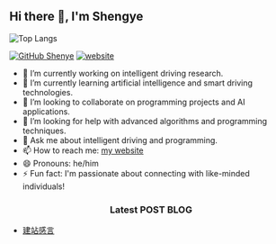 ## Hi there 👋, I'm Shengye

<!--
**ShenShenRuYe/ShenShenRuYe** is a ✨ _special_ ✨ repository because its `README.md` (this file) appears on your GitHub profile.

Here are some ideas to get you started:

- 🔭 I’m currently working on ...
- 🌱 I’m currently learning ...
- 👯 I’m looking to collaborate on ...
- 🤔 I’m looking for help with ...
- 💬 Ask me about ...
- 📫 How to reach me: ...
- 😄 Pronouns: ...
- ⚡ Fun fact: ...
-->

![Top Langs](https://github-readme-stats.vercel.app/api/top-langs/?username=shenshenruye&layout=compact)


[![GitHub Shenye](https://img.shields.io/github/followers/shenshenruye?label=follow&style=social)](https://github.com/shenshenruye)
[![website](https://img.shields.io/badge/Website-46a2f1.svg?&style=flat-square&logo=Google-Chrome&logoColor=white&link=http://dongshengye.online/)](http://dongshengye.online/)


- 🔭 I’m currently working on intelligent driving research.
- 🌱 I’m currently learning artificial intelligence and smart driving technologies.
- 👯 I’m looking to collaborate on programming projects and AI applications.
- 🤔 I’m looking for help with advanced algorithms and programming techniques.
- 💬 Ask me about intelligent driving and programming.
- 📫 How to reach me: [my website](dongshengye.online)
- 😄 Pronouns: he/him
- ⚡ Fun fact: I'm passionate about connecting with like-minded individuals!




<h3 align="center">Latest POST BLOG </h3>

<!-- BLOG-POST-LIST:START -->
- [建站感言](http://www.dongshengye.online/archives/40)
<!-- BLOG-POST-LIST:END -->
